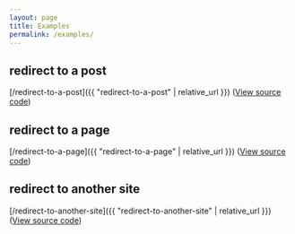 ```yaml
---
layout: page
title: Examples
permalink: /examples/
---
```


## redirect to a post

[/redirect-to-a-post]({{ "redirect-to-a-post" | relative_url }}) ([View source code](https://github.com/xHN35RQ/jekyll-redirect-layout/blob/gh-pages/_redirects/redirect-to-a-post.html))

## redirect to a page

[/redirect-to-a-page]({{ "redirect-to-a-page" | relative_url }}) ([View source code](https://github.com/xHN35RQ/jekyll-redirect-layout/blob/gh-pages/_redirects/redirect-to-a-page.html))

## redirect to another site

[/redirect-to-another-site]({{ "redirect-to-another-site" | relative_url }}) ([View source code](https://github.com/xHN35RQ/jekyll-redirect-layout/blob/gh-pages/_redirects/redirect-to-another-site.html))
